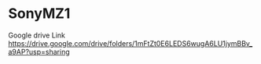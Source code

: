 # SonyMZ1

Google drive Link
https://drive.google.com/drive/folders/1mFtZt0E6LEDS6wugA6LU1jymBBv_a9AP?usp=sharing
